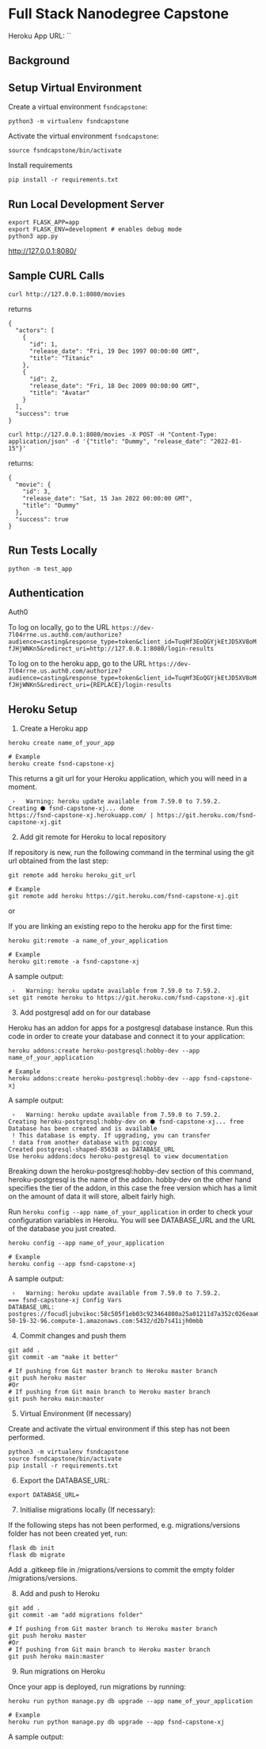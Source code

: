 # Full Stack Nanodegree Capstone

Heroku App URL: ``

## Background


## Setup Virtual Environment

Create a virtual environment `fsndcapstone`:
```
python3 -m virtualenv fsndcapstone
```

Activate the virtual environment `fsndcapstone`:
```
source fsndcapstone/bin/activate
```

Install requirements
```
pip install -r requirements.txt
```

## Run Local Development Server

```
export FLASK_APP=app
export FLASK_ENV=development # enables debug mode
python3 app.py
```

http://127.0.0.1:8080/

## Sample CURL Calls

```
curl http://127.0.0.1:8080/movies
```

returns
```
{
  "actors": [
    {
      "id": 1, 
      "release_date": "Fri, 19 Dec 1997 00:00:00 GMT", 
      "title": "Titanic"
    }, 
    {
      "id": 2, 
      "release_date": "Fri, 18 Dec 2009 00:00:00 GMT", 
      "title": "Avatar"
    }
  ], 
  "success": true
}
```


```
curl http://127.0.0.1:8080/movies -X POST -H "Content-Type: application/json" -d '{"title": "Dummy", "release_date": "2022-01-15"}'
```

returns:
```
{
  "movie": {
    "id": 3, 
    "release_date": "Sat, 15 Jan 2022 00:00:00 GMT", 
    "title": "Dummy"
  }, 
  "success": true
}
```

## Run Tests Locally

```
python -m test_app
```

## Authentication

Auth0

To log on locally, go to the URL `https://dev-7l04rrne.us.auth0.com/authorize?audience=casting&response_type=token&client_id=TuqHf3EoQGYjkEtJD5XV8oMfJHjWNKn5&redirect_uri=http://127.0.0.1:8080/login-results`


To log on to the heroku app, go to the URL `https://dev-7l04rrne.us.auth0.com/authorize?audience=casting&response_type=token&client_id=TuqHf3EoQGYjkEtJD5XV8oMfJHjWNKn5&redirect_uri={REPLACE}/login-results`


## Heroku Setup

1. Create a Heroku app

```
heroku create name_of_your_app

# Example
heroku create fsnd-capstone-xj
```

This returns a git url for your Heroku application, which you will need in a moment.
```
 ›   Warning: heroku update available from 7.59.0 to 7.59.2.
Creating ⬢ fsnd-capstone-xj... done
https://fsnd-capstone-xj.herokuapp.com/ | https://git.heroku.com/fsnd-capstone-xj.git
```

2. Add git remote for Heroku to local repository

If repository is new, run the following command in the terminal using the git url obtained from the last step:
```
git remote add heroku heroku_git_url

# Example
git remote add heroku https://git.heroku.com/fsnd-capstone-xj.git
```

or

If you are linking an existing repo to the heroku app for the first time:
```
heroku git:remote -a name_of_your_application

# Example
heroku git:remote -a fsnd-capstone-xj
```

A sample output:
```
 ›   Warning: heroku update available from 7.59.0 to 7.59.2.
set git remote heroku to https://git.heroku.com/fsnd-capstone-xj.git
```

3. Add postgresql add on for our database

Heroku has an addon for apps for a postgresql database instance. Run this code in order to create your database and connect it to your application:

```
heroku addons:create heroku-postgresql:hobby-dev --app name_of_your_application

# Example
heroku addons:create heroku-postgresql:hobby-dev --app fsnd-capstone-xj
```

A sample output:
```
 ›   Warning: heroku update available from 7.59.0 to 7.59.2.
Creating heroku-postgresql:hobby-dev on ⬢ fsnd-capstone-xj... free
Database has been created and is available
 ! This database is empty. If upgrading, you can transfer
 ! data from another database with pg:copy
Created postgresql-shaped-85638 as DATABASE_URL
Use heroku addons:docs heroku-postgresql to view documentation
```

Breaking down the heroku-postgresql:hobby-dev section of this command, heroku-postgresql is the name of the addon. hobby-dev on the other hand specifies the tier of the addon, in this case the free version which has a limit on the amount of data it will store, albeit fairly high.

Run `heroku config --app name_of_your_application` in order to check your configuration variables in Heroku. You will see DATABASE_URL and the URL of the database you just created.
```
heroku config --app name_of_your_application

# Example
heroku config --app fsnd-capstone-xj
```

A sample output:
```
 ›   Warning: heroku update available from 7.59.0 to 7.59.2.
=== fsnd-capstone-xj Config Vars
DATABASE_URL: postgres://focudljubvikoc:58c505f1eb03c923464800a25a01211d7a352c026eaa6fbea27348383976bb9b@ec2-50-19-32-96.compute-1.amazonaws.com:5432/d2b7s41ijh0mbb
```

4. Commit changes and push them

```
git add .
git commit -am "make it better"

# If pushing from Git master branch to Heroku master branch
git push heroku master
#Or
# If pushing from Git main branch to Heroku master branch
git push heroku main:master
```

5. Virtual Environment (If necessary)

Create and activate the virtual environment if this step has not been performed.

```
python3 -m virtualenv fsndcapstone
source fsndcapstone/bin/activate
pip install -r requirements.txt
```

6. Export the DATABASE_URL:
```
export DATABASE_URL=
```

7. Initialise migrations locally (If necessary):

If the following steps has not been performed, e.g. migrations/versions folder has not been created yet, run:

```
flask db init
flask db migrate
```

Add a .gitkeep file in /migrations/versions to commit the empty folder /migrations/versions.

8. Add and push to Heroku

```
git add .
git commit -am "add migrations folder"

# If pushing from Git master branch to Heroku master branch
git push heroku master
#Or
# If pushing from Git main branch to Heroku master branch
git push heroku main:master
```

9. Run migrations on Heroku

Once your app is deployed, run migrations by running:
```
heroku run python manage.py db upgrade --app name_of_your_application

# Example
heroku run python manage.py db upgrade --app fsnd-capstone-xj
```

A sample output:
```
```